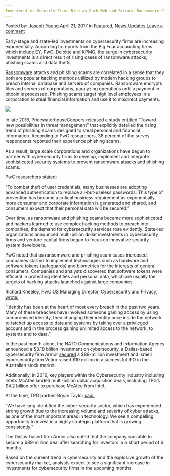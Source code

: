 ```yaml
---
Investment on Security Firms Rise as Dark Web and Bitcoin Ransomware Cases Increase
---
```

<article class="post-listing post-19312 post type-post status-publish format-standard has-post-thumbnail hentry  tag-bitcoin tag-cases tag-dark tag-firms tag-increase tag-investment tag-ransomware tag-rise tag-security tag-web">
    <div class="post-inner">
        <span>Posted by: <a href="https://www.deepdotweb.com/author/josephyoung/" title="">Joseph Young </a></span>
    <span>April 21, 2017</span>
    <span>in <a href="https://www.deepdotweb.com/category/deepdot-news/" rel="category tag">Featured</a>, <a href="https://www.deepdotweb.com/category/news-updates/" rel="category tag">News Updates</a></span>
    <span><a href="https://www.deepdotweb.com/2017/04/21/investment-security-firms-rise-dark-web-bitcoin-ransomware-cases-increase/#respond">Leave a comment</a></span>
    </p>
    <div class="clear"></div>
    <div class="entry">
    <p>Early-stage and state-led investments on cybersecurity firms are increasing exponentially. According to reports from the Big Four accounting firms which include EY, PwC, Deloitte and KPMG, the surge in cybersecurity investments is a direct result of rising cases of ransomware attacks, phishing scams and data thefts.</p>
    <p><a href="https://www.deepdotweb.com/2017/04/02/suspect-spreading-philadelphia-ransomware-identified/">Ransomware</a> attacks and phishing scams are correlated in a sense that they both are popular hacking methods utilized by modern hacking groups to breach internal database and servers of companies. Ransomware encrypts files and servers of corporations, paralyzing operations until a payment in bitcoin is processed. Phishing scams target high level employees in a corporation to steal financial information and use it to misdirect payments.</p>
    <p><img class="wp-image-19326 aligncenter" src="/imgs/2017/04/word-image-92.png" srcset="/imgs/2017/04/word-image-92.png 776w, /imgs/2017/04/word-image-92-300x124.png 300w" sizes="(max-width: 776px) 100vw, 776px" /></p>
    <p>In late 2016, PricewaterhouseCoopers released a study entitled “Toward new possibilities in threat management” that explicitly detailed the rising trend of phishing scams designed to steal personal and financial information. According to PwC researchers, 38 percent of the survey respondents reported their experience phishing scams.</p>
    <p>As a result, large scale corporations and organizations have begun to partner with cybersecurity firms to develop, implement and integrate sophisticated security systems to prevent ransomware attacks and phishing scams.</p>
    <p>PwC researchers <a href="http://www.pwc.com/gx/en/issues/cyber-security/information-security-survey/assets/gsiss-report-cybersecurity-privacy-possibilities.pdf">stated:</a></p>
    <p>“To combat theft of user credentials, many businesses are adopting advanced authentication to replace all-but-useless passwords. This type of prevention has become a critical business requirement as exponentially more consumer and corporate information is generated and shared, and consumers expect that their personal data will be secured.”</p>
    <p>Over time, as ransomware and phishing scams became more sophisticated and hackers learned to use complex hacking methods to breach into companies, the demand for cybersecurity services rose evidently. State-led organizations announced multi-billion dollar investments in cybersecurity firms and venture capital firms began to focus on innovative security system developers.</p>
    <p>PwC noted that as ransomware and phishing scam cases increased, companies started to implement technologies such as hardware and software tokens (safeguards) and biometrics for the interests of general consumers. Companies and analysts discovered that software tokens were efficient in protecting identities and personal data, which are usually the targets of hacking attacks launched against large companies.</p>
    <p>Richard Kneeley, PwC US Managing Director, Cybersecurity and Privacy, <a href="http://www.pwc.com/gx/en/issues/cyber-security/information-security-survey/assets/gsiss-report-cybersecurity-privacy-possibilities.pdf">wrote:</a></p>
    <p>“Identity has been at the heart of most every breach in the past two years. Many of these breaches have involved someone gaining access by using compromised identity, then changing their identity once inside the network to ratchet up access to data and systems by taking over a privileged account and in the process gaining unlimited access to the network, to systems and to data.”</p>
    <p>In the past month alone, the NATO Communications and Information Agency announced a $3.18 billion investment on cybersecurity, a Dallas-based cybersecurity firm Armor <a href="http://www.bizjournals.com/dallas/news/2017/04/05/dallas-cybersecurity-firm-lands-89-million.html">secured</a> a $89-million investment and Israeli cybersecurity firm Votiro raised $10 million in a successful IPO in the Australian stock market.</p>
    <p>Additionally, in 2016, key players within the Cybersecurity industry including Intel’s McAfee landed multi-billion dollar acquisition deals, including TPG’s $4.2 billion offer to purchase McAfee from Intel.</p>
    <p>At the time, TPG partner Bryan Taylor <a href="https://www.bloomberg.com/news/articles/2016-09-07/tpg-to-acquire-intel-s-mcafee-unit-in-4-2-billion-transaction">said:</a></p>
    <p>“We have long identified the cyber-security sector, which has experienced strong growth due to the increasing volume and severity of cyber attacks, as one of the most important areas in technology. We see a compelling opportunity to invest in a highly strategic platform that is growing consistently.”</p>
    <p>The Dallas-based firm Armor also noted that the company was able to secure a $89-million deal after searching for investors in a short period of 6 months.</p>
    <p>Based on the current trend in cybersecurity and the explosive growth of the cybersecurity market, analysts expect to see a significant increase in investments for cybersecurity firms in the upcoming months.</p>
    </div>
    <span style="display:none"><a href="https://www.deepdotweb.com/tag/bitcoin/" rel="tag">bitcoin</a> <a href="https://www.deepdotweb.com/tag/cases/" rel="tag">cases</a> <a href="https://www.deepdotweb.com/tag/dark/" rel="tag">dark</a> <a href="https://www.deepdotweb.com/tag/firms/" rel="tag">firms</a> <a href="https://www.deepdotweb.com/tag/increase/" rel="tag">increase</a> <a href="https://www.deepdotweb.com/tag/investment/" rel="tag">investment</a> <a href="https://www.deepdotweb.com/tag/ransomware/" rel="tag">ransomware</a> <a href="https://www.deepdotweb.com/tag/rise/" rel="tag">rise</a> <a href="https://www.deepdotweb.com/tag/security/" rel="tag">security</a> <a href="https://www.deepdotweb.com/tag/web/" rel="tag">web</a></span> <span style="display:none" class="updated">2017-04-21</span>
    <div style="display:none" class="vcard author" itemprop="author" itemscope itemtype="http://schema.org/Person"><strong class="fn" itemprop="name"><a href="https://www.deepdotweb.com/author/josephyoung/" title="Posts by Joseph Young" rel="author">Joseph Young</a></strong></div>
    </div>
</article>

